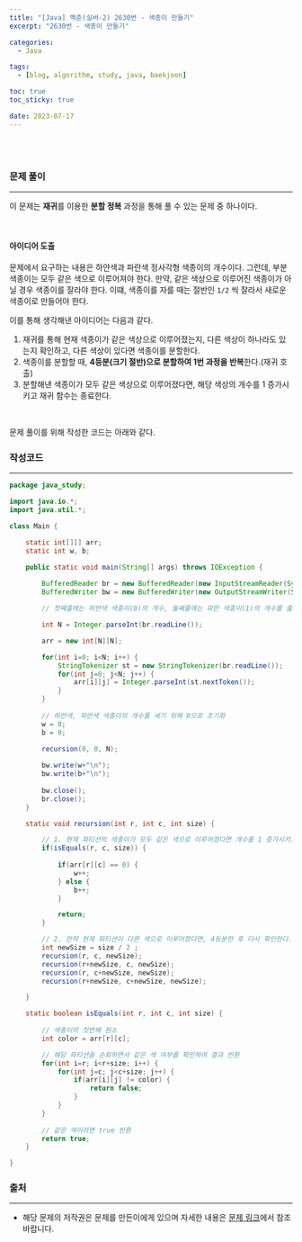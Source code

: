 ```yaml
---
title: "[Java] 백준(실버-2) 2630번 - 색종이 만들기"
excerpt: "2630번 - 색종이 만들기"

categories:
  - Java

tags:
  - [blog, algorithm, study, java, baekjoon]

toc: true
toc_sticky: true

date: 2023-07-17
---
```


<br><br>

### 문제 풀이

---

이 문제는 **재귀**를 이용한 **분할 정복** 과정을 통해 풀 수 있는 문제 중 하나이다.

<br>

#### 아이디어 도출

문제에서 요구하는 내용은 하얀색과 파란색 정사각형 색종이의 개수이다. 그런데, 부분 색종이는 모두 같은 색으로 이루어져야 한다.
만약, 같은 색상으로 이루어진 색종이가 아닐 경우 색종이를 잘라야 한다. 이떄, 색종이를 자를 때는 절반인 `1/2` 씩 잘라서 새로운 색종이로 만들어야 한다.

이를 통해 생각해낸 아이디어는 다음과 같다.

1. 재귀를 통해 현재 색종이가 같은 색상으로 이루어졌는지, 다른 색상이 하나라도 있는지 확인하고, 다른 색상이 있다면 색종이를 분할한다.
2. 색종이를 분할할 때, **4등분(크기 절반)으로 분할하여 1번 과정을 반복**한다.(재귀 호출)
3. 분할해낸 색종이가 모두 같은 색상으로 이루어졌다면, 해당 색상의 개수를 1 증가시키고 재귀 함수는 종료한다.

<br>

문제 풀이를 위해 작성한 코드는 아래와 같다.

### 작성코드

---

```java
package java_study;

import java.io.*;
import java.util.*;

class Main {    

    static int[][] arr;
    static int w, b;

    public static void main(String[] args) throws IOException {
        
        BufferedReader br = new BufferedReader(new InputStreamReader(System.in));
        BufferedWriter bw = new BufferedWriter(new OutputStreamWriter(System.out));

        // 첫째줄에는 하얀색 색종이(0)의 개수, 둘째줄에는 파란 색종이(1)의 개수를 출력

        int N = Integer.parseInt(br.readLine());

        arr = new int[N][N];

        for(int i=0; i<N; i++) {
            StringTokenizer st = new StringTokenizer(br.readLine());
            for(int j=0; j<N; j++) {
                arr[i][j] = Integer.parseInt(st.nextToken());
            }
        }
        
        // 하얀색, 파란색 색종이의 개수를 세기 위해 0으로 초기화
        w = 0;
        b = 0;

        recursion(0, 0, N);
        
        bw.write(w+"\n");
        bw.write(b+"\n");
        
        bw.close();
        br.close();
    }

    static void recursion(int r, int c, int size) {

        // 1. 현재 파티션의 색종이가 모두 같은 색으로 이루어졌다면 개수를 1 증가시키고 함수를 종료한다.
        if(isEquals(r, c, size)) {
            
            if(arr[r][c] == 0) {
                w++;
            } else {
                b++;
            }

            return;
        }

        // 2. 만약 현재 파티션이 다른 색으로 이루어졌다면, 4등분한 후 다시 확인한다.
        int newSize = size / 2 ;
        recursion(r, c, newSize);
        recursion(r+newSize, c, newSize);
        recursion(r, c+newSize, newSize);
        recursion(r+newSize, c+newSize, newSize);

    }

    static boolean isEquals(int r, int c, int size) {
        
        // 색종이의 첫번째 원소
        int color = arr[r][c];

        // 해당 파티션을 순회하면서 같은 색 여부를 확인하여 결과 반환
        for(int i=r; i<r+size; i++) {
            for(int j=c; j<c+size; j++) {
                if(arr[i][j] != color) {
                    return false;
                }
            }
        }
        
        // 같은 색이라면 true 반환
        return true;
    }

}
```

### 출처

---

- 해당 문제의 저작권은 문제를 만든이에게 있으며 자세한 내용은 [문제 링크](https://www.acmicpc.net/problem/2630)에서 참조바랍니다.